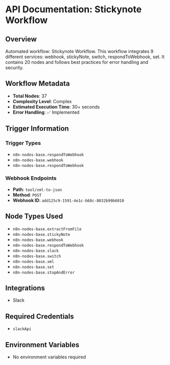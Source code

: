 # API Documentation: Stickynote Workflow

## Overview
Automated workflow: Stickynote Workflow. This workflow integrates 9 different services: webhook, stickyNote, switch, respondToWebhook, set. It contains 20 nodes and follows best practices for error handling and security.

## Workflow Metadata
- **Total Nodes**: 37
- **Complexity Level**: Complex
- **Estimated Execution Time**: 30+ seconds
- **Error Handling**: ✅ Implemented

## Trigger Information
### Trigger Types
- `n8n-nodes-base.respondToWebhook`
- `n8n-nodes-base.webhook`
- `n8n-nodes-base.respondToWebhook`

### Webhook Endpoints
- **Path**: `tool/xml-to-json`
- **Method**: `POST`
- **Webhook ID**: `add125c9-1591-4e1c-b68c-8032b99b6010`


## Node Types Used
- `n8n-nodes-base.extractFromFile`
- `n8n-nodes-base.stickyNote`
- `n8n-nodes-base.webhook`
- `n8n-nodes-base.respondToWebhook`
- `n8n-nodes-base.slack`
- `n8n-nodes-base.switch`
- `n8n-nodes-base.xml`
- `n8n-nodes-base.set`
- `n8n-nodes-base.stopAndError`

## Integrations
- Slack

## Required Credentials
- `slackApi`

## Environment Variables
- No environment variables required
